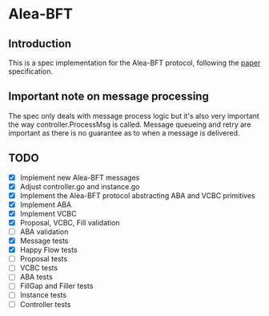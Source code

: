 
# Alea-BFT

## Introduction
This is a spec implementation for the Alea-BFT protocol, following the [paper](https://arxiv.org/abs/2202.02071) specification.

## Important note on message processing
The spec only deals with message process logic but it's also very important the way controller.ProcessMsg is called.
Message queueing and retry are important as there is no guarantee as to when a message is delivered.

## TODO
- [X] Implement new Alea-BFT messages
- [X] Adjust controller.go and instance.go
- [X] Implement the Alea-BFT protocol abstracting ABA and VCBC primitives
- [X] Implement ABA
- [X] Implement VCBC
- [X] Proposal, VCBC, Fill validation
- [ ] ABA validation
- [X] Message tests
- [X] Happy Flow tests
- [ ] Proposal tests
- [ ] VCBC tests
- [ ] ABA tests
- [ ] FillGap and Filler tests
- [ ] Instance tests
- [ ] Controller tests